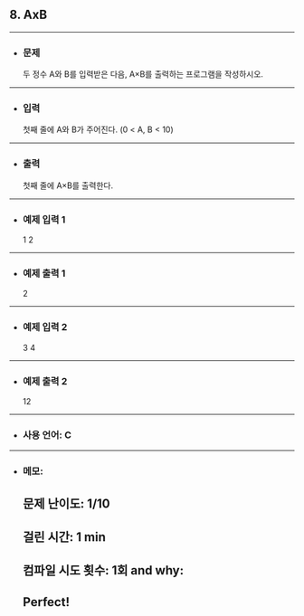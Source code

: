 ## 8. AxB

---

- ### 문제

  두 정수 A와 B를 입력받은 다음, A×B를 출력하는 프로그램을 작성하시오.
  
---


- ### 입력

  첫째 줄에 A와 B가 주어진다. (0 < A, B < 10)

---

- ### 출력

  첫째 줄에 A×B를 출력한다.

---
 
- ### 예제 입력 1 

  1 2

---

- ### 예제 출력 1 

  2

---

- ### 예제 입력 2 

  3 4

---

- ### 예제 출력 2

  12

---

- ### 사용 언어: C

---

- ### 메모:

  ## 문제 난이도: 1/10
  ## 걸린 시간: 1 min
  ## 컴파일 시도 횟수: 1회 and why:
  ## Perfect!
  

